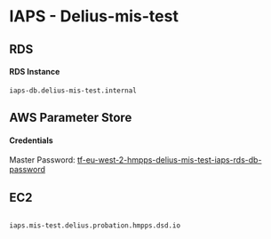 # IAPS - Delius-mis-test

## RDS

#### RDS Instance  


```
iaps-db.delius-mis-test.internal
```


## AWS Parameter Store

#### Credentials

Master Password: [tf-eu-west-2-hmpps-delius-mis-test-iaps-rds-db-password](https://eu-west-2.console.aws.amazon.com/systems-manager/parameters/tf-eu-west-2-hmpps-delius-mis-test-iaps-rds-db-password)




## EC2

```
  
iaps.mis-test.delius.probation.hmpps.dsd.io
```